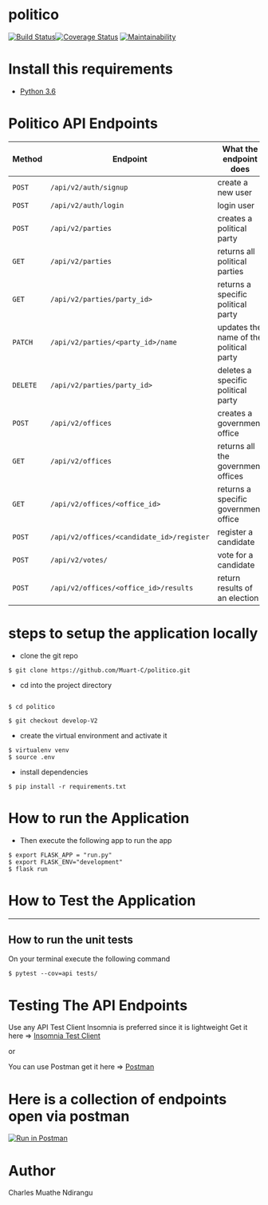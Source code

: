 
# politico
[![Build Status](https://travis-ci.com/muathendirangu/politico.svg?branch=develop-V2)](https://travis-ci.com/Muart-C/politico)[![Coverage Status](https://coveralls.io/repos/github/muathendirangu/politico/badge.svg?branch=develop-V2)](https://coveralls.io/github/Muart-C/politico?branch=develop-V2)
[![Maintainability](https://api.codeclimate.com/v1/badges/71270642743b6a0883b3/maintainability)](https://codeclimate.com/github/muathendirangu/politico/maintainability)


# Install this requirements
- [Python 3.6](https://www.python.org/)


# Politico API Endpoints

| Method  | Endpoint                                   | What the endpoint does                            |
| ------- | ------------------------------------------ | --------------------------------------------------|
| `POST`  | `/api/v2/auth/signup`                      | create a new user                                 |
| `POST`  | `/api/v2/auth/login`                       | login user                                        |
| `POST`  | `/api/v2/parties`                          | creates a political party                         |
| `GET`   | `/api/v2/parties`                          | returns all political parties                     |
| `GET`   | `/api/v2/parties/party_id>`                | returns a specific political party                |
| `PATCH` | `/api/v2/parties/<party_id>/name`          | updates the name of the political party           |
| `DELETE`| `/api/v2/parties/party_id>`                | deletes a specific political party                |
| `POST`  | `/api/v2/offices`                          | creates a government office                       |
| `GET`   | `/api/v2/offices`                          | returns all the government offices                |
| `GET`   | `/api/v2/offices/<office_id>`              | returns a specific government office              | 
| `POST`  | `/api/v2/offices/<candidate_id>/register`  | register a candidate                              |
| `POST`  | `/api/v2/votes/`                           | vote for a candidate                              |
| `POST`  | `/api/v2/offices/<office_id>/results`      | return results of an election                     |


# steps to setup the application locally

- clone the git repo
```
$ git clone https://github.com/Muart-C/politico.git
```
- cd into the project directory
```

$ cd politico

$ git checkout develop-V2
```

- create the virtual environment and activate it
```
$ virtualenv venv
$ source .env
```
- install dependencies
```
$ pip install -r requirements.txt
```

# How to run the Application

- Then execute the following app to run the app
```
$ export FLASK_APP = "run.py"
$ export FLASK_ENV="development"
$ flask run
```

# How to Test the Application
------------------------------------------------------------------
## How to run the unit tests
 On your terminal execute the following command
 
 ```
 $ pytest --cov=api tests/
 ```

# Testing The API Endpoints
Use any API Test Client 
Insomnia is preferred since it is lightweight
Get it here => [Insomnia Test Client](https://insomnia.rest/download/)

or 

You can use Postman get it here => [Postman](https://www.getpostman.com/downloads/)

# Here is a collection of endpoints open via postman
[![Run in Postman](https://run.pstmn.io/button.svg)](https://app.getpostman.com/run-collection/55e0954df1faa13e63ad)



# Author
Charles Muathe Ndirangu
